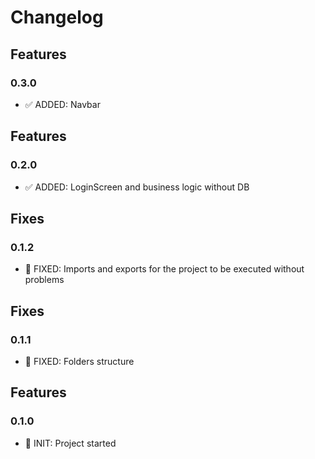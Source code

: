 # Changelog

## Features

### 0.3.0

- ✅ ADDED: Navbar

## Features

### 0.2.0

- ✅ ADDED: LoginScreen and business logic without DB

## Fixes

### 0.1.2

- 👾 FIXED: Imports and exports for the project to be executed without problems

## Fixes

### 0.1.1

- 👾 FIXED: Folders structure

## Features

### 0.1.0

- 🚀 INIT: Project started
